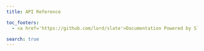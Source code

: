 ```yaml
---
title: API Reference

toc_footers:
  - <a href='https://github.com/lord/slate'>Documentation Powered by Slate</a>

search: true
---
```

